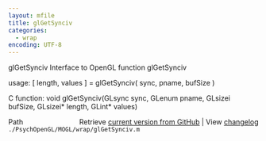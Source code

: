 ```yaml
---
layout: mfile
title: glGetSynciv
categories:
  - wrap
encoding: UTF-8
---
```


glGetSynciv  Interface to OpenGL function glGetSynciv

usage:  [ length, values ] = glGetSynciv( sync, pname, bufSize )

C function:  void glGetSynciv(GLsync sync, GLenum pname, GLsizei bufSize, GLsizei\* length, GLint\* values)


<div class="code_header" style="text-align:right;">
  <span style="float:left;">Path&nbsp;&nbsp;</span> <span class="counter">Retrieve <a href=
  "https://raw.github.com/Psychtoolbox-3/Psychtoolbox-3/beta/./PsychOpenGL/MOGL/wrap/glGetSynciv.m">current version from GitHub</a> | View <a href=
  "https://github.com/Psychtoolbox-3/Psychtoolbox-3/commits/beta/./PsychOpenGL/MOGL/wrap/glGetSynciv.m">changelog</a></span>
</div>
<div class="code">
  <code>./PsychOpenGL/MOGL/wrap/glGetSynciv.m</code>
</div>

